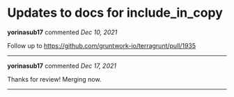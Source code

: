 # Updates to docs for include_in_copy

**yorinasub17** commented *Dec 10, 2021*

Follow up to https://github.com/gruntwork-io/terragrunt/pull/1935
<br />
***


**yorinasub17** commented *Dec 17, 2021*

Thanks for review! Merging now.
***


